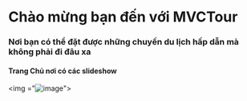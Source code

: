 # Chào mừng bạn đến với MVCTour
### Nơi bạn có thể đặt được những chuyến du lịch hấp dẫn mà không phải đi đâu xa
#### Trang Chủ nơi có các slideshow
<img ="![image](https://user-images.githubusercontent.com/102577671/169762852-f8ba216e-29e2-4f95-8fc0-df62d783c26a.png)">
